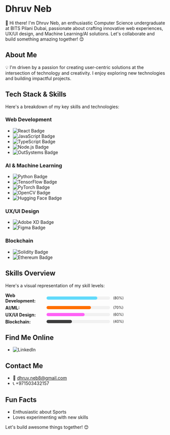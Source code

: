 # Dhruv Neb

👋 Hi there! I'm Dhruv Neb, an enthusiastic Computer Science undergraduate at BITS Pilani Dubai, passionate about crafting innovative web experiences, UX/UI design, and Machine Learning/AI solutions. Let's collaborate and build something amazing together! 😊


## About Me

💡 I'm driven by a passion for creating user-centric solutions at the intersection of technology and creativity. I enjoy exploring new technologies and building impactful projects.

## Tech Stack & Skills

Here's a breakdown of my key skills and technologies:

### Web Development

* ![React Badge](https://img.shields.io/badge/React-61DAFB?style=for-the-badge&logo=react&logoColor=black)
* ![JavaScript Badge](https://img.shields.io/badge/JavaScript-F7DF1E?style=for-the-badge&logo=javascript&logoColor=black)
* ![TypeScript Badge](https://img.shields.io/badge/TypeScript-3178C2?style=for-the-badge&logo=typescript&logoColor=white)
* ![Node.js Badge](https://img.shields.io/badge/Node.js-339933?style=for-the-badge&logo=node.js&logoColor=white)
* ![OutSystems Badge](https://img.shields.io/badge/OutSystems-13AED6?style=for-the-badge&logo=outsystems&logoColor=white)

### AI & Machine Learning

* ![Python Badge](https://img.shields.io/badge/Python-FFD43B?style=for-the-badge&logo=python&logoColor=black)
* ![TensorFlow Badge](https://img.shields.io/badge/TensorFlow-FF6F00?style=for-the-badge&logo=tensorflow&logoColor=white)
* ![PyTorch Badge](https://img.shields.io/badge/PyTorch-EE4C2C?style=for-the-badge&logo=pytorch&logoColor=white)
* ![OpenCV Badge](https://img.shields.io/badge/OpenCV-5C3EE8?style=for-the-badge&logo=opencv&logoColor=white)
* ![Hugging Face Badge](https://img.shields.io/badge/Hugging%20Face-F2B931?style=for-the-badge&logo=huggingface&logoColor=black)

### UX/UI Design

* ![Adobe XD Badge](https://img.shields.io/badge/Adobe%20XD-FF61F6?style=for-the-badge&logo=adobe-xd&logoColor=white)
* ![Figma Badge](https://img.shields.io/badge/Figma-F24E1E?style=for-the-badge&logo=figma&logoColor=white)

### Blockchain

* ![Solidity Badge](https://img.shields.io/badge/Solidity-FFFFFF?style=for-the-badge&logo=solidity&logoColor=black)
* ![Ethereum Badge](https://img.shields.io/badge/Ethereum-3C3C3D?style=for-the-badge&logo=ethereum&logoColor=white)

## Skills Overview

Here's a visual representation of my skill levels:

<div style="display: flex; flex-direction: column; gap: 5px;">
  <div style="display: flex; align-items: center; gap: 10px;">
    <span style="width: 120px; font-weight: bold;">Web Development:</span>
    <div style="background-color: #f1f1f1; width: 200px; height: 10px; border-radius: 5px;">
      <div style="background-color: #61DAFB; width: 80%; height: 100%; border-radius: 5px;"></div>
    </div>
    <span style="font-size: 0.8em;">(80%)</span>
  </div>

  <div style="display: flex; align-items: center; gap: 10px;">
    <span style="width: 120px; font-weight: bold;">AI/ML:</span>
    <div style="background-color: #f1f1f1; width: 200px; height: 10px; border-radius: 5px;">
      <div style="background-color: #FF6F00; width: 70%; height: 100%; border-radius: 5px;"></div>
    </div>
    <span style="font-size: 0.8em;">(70%)</span>
  </div>

  <div style="display: flex; align-items: center; gap: 10px;">
    <span style="width: 120px; font-weight: bold;">UX/UI Design:</span>
    <div style="background-color: #f1f1f1; width: 200px; height: 10px; border-radius: 5px;">
      <div style="background-color: #FF61F6; width: 60%; height: 100%; border-radius: 5px;"></div>
    </div>
    <span style="font-size: 0.8em;">(60%)</span>
  </div>

  <div style="display: flex; align-items: center; gap: 10px;">
    <span style="width: 120px; font-weight: bold;">Blockchain:</span>
    <div style="background-color: #f1f1f1; width: 200px; height: 10px; border-radius: 5px;">
      <div style="background-color: #3C3C3D; width: 40%; height: 100%; border-radius: 5px;"></div>
    </div>
    <span style="font-size: 0.8em;">(40%)</span>
  </div>
</div>

## Find Me Online

* ![LinkedIn](https://www.linkedin.com/in/dhruv-neb-5b91b8257/)

## Contact Me

* 📧 dhruv.neb8@gmail.com
* 📞 +971503432157

## Fun Facts

* Enthusiastic about Sports 
* Loves experimenting with new skills

Let's build awesome things together! 😊

